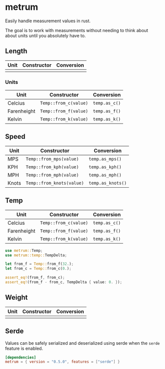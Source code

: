 # metrum

Easily handle measurement values in rust.

The goal is to work with measurements without needing to think about about units until you absolutely have to.

## Length

| Unit | Constructor | Conversion |
| ---- | ----------- | ---------- |
|      |             |            |


### Units

| Unit        | Constructor           | Conversion    |
| ----------- | --------------------- | ------------- |
| Celcius     | `Temp::from_c(value)` | `temp.as_c()` |
| Farenheight | `Temp::from_f(value)` | `temp.as_f()` |
| Kelvin      | `Temp::from_k(value)` | `temp.as_k()` |

## Speed

| Unit  | Constructor               | Conversion        |
| ----- | ------------------------- | ----------------- |
| MPS   | `Temp::from_mps(value)`   | `temp.as_mps()`   |
| KPH   | `Temp::from_kph(value)`   | `temp.as_kph()`   |
| MPH   | `Temp::from_mph(value)`   | `temp.as_mph()`   |
| Knots | `Temp::from_knots(value)` | `temp.as_knots()` |

## Temp

| Unit        | Constructor           | Conversion    |
| ----------- | --------------------- | ------------- |
| Celcius     | `Temp::from_c(value)` | `temp.as_c()` |
| Farenheight | `Temp::from_f(value)` | `temp.as_f()` |
| Kelvin      | `Temp::from_k(value)` | `temp.as_k()` |


```rust
use metrum::Temp;
use metrum::temp::TempDelta;

let from_f = Temp::from_f(32.);
let from_c = Temp::from_c(0.);

assert_eq!(from_f, from_c);
assert_eq!(from_f - from_c, TempDelta { value: 0. });
```

## Weight

| Unit | Constructor | Conversion |
| ---- | ----------- | ---------- |
|      |             |            |


## Serde
Values can be safely serialized and deserialized using serde when the `serde` feature is enabled.

```toml
[dependencies]
metrum = { version = "0.5.0", features = ["serde"] }
```
